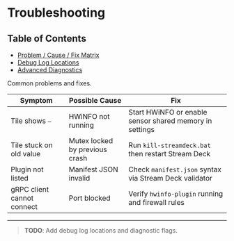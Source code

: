 # Troubleshooting
## Table of Contents
- [Problem / Cause / Fix Matrix](#problem--cause--fix-matrix)
- [Debug Log Locations](#debug-log-locations-todo)
- [Advanced Diagnostics](#advanced-diagnostics-todo)

Common problems and fixes.

| Symptom | Possible Cause | Fix |
| --- | --- | --- |
| Tile shows `—` | HWiNFO not running | Start HWiNFO or enable sensor shared memory in settings |
| Tile stuck on old value | Mutex locked by previous crash | Run `kill-streamdeck.bat` then restart Stream Deck |
| Plugin not listed | Manifest JSON invalid | Check `manifest.json` syntax via Stream Deck validator |
| gRPC client cannot connect | Port blocked | Verify `hwinfo-plugin` running and firewall rules |

---

> **TODO**: Add debug log locations and diagnostic flags.
